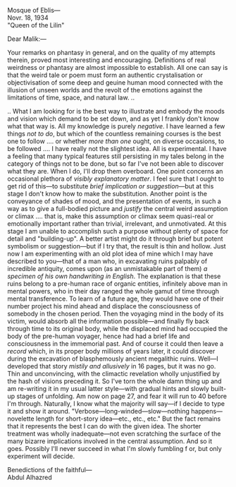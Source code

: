 Mosque of Eblis—  
Novr. 18, 1934  
"Queen of the Lilin"

Dear Malik:—

Your remarks on phantasy in general, and on the quality of my attempts therein, proved most interesting and encouraging. Definitions of real weirdness or phantasy are almost impossible to establish. All one can say is that the weird tale or poem must form an authentic crystalisation or objectivisation of some deep and geuine human mood connected with the illusion of unseen worlds and the revolt of the emotions against the limitations of time, space, and natural law. ..

.. What I am looking for is the best way to illustrate and embody the moods and vision which demand to be set down, and as yet I frankly don't know what that way is. All my knowledge is purely *negative*. I have learned a few things *not to do*, but which of the countless remaining courses is the best one to follow .... or whether *more than one* ought, on diverse occasions, to be followed .... I have really not the slightest idea. All is experimental. I have a feeling that many typical features still persisting in my tales belong in the category of things not to be done, but so far I've not been able to discover what they are. When I do, I'll drop them overboard. One point concerns an occasional plethora of *visibly explanatory matter*. I feel sure that I ought to get rid of this—to substitute *brief implication or suggestion*—but at this stage I don't know how to make the substitution. Another point is the conveyance of shades of mood, and the presentation of events, in such a way as to give a full-bodied picture and *justify* the central weird assumption or climax .... that is, make this assumption or climax seem quasi-real or emotionally important rather than trivial, irrelevant, and unmotivated. At this stage I am unable to accomplish such a purpose without plenty of space for detail and "building-up". A better artist might do it through brief but potent symbolism or suggestion—but if I try that, the result is thin and hollow. Just now I am experimenting with an old plot idea of mine which I may have described to you—that of a man who, in excavating ruins palpably of incredible antiquity, comes upon (as an unmistakable part of them) *a specimen of his own handwriting in English*. The explanation is that these ruins belong to a pre-human race of organic entities, infinitely above man in mental powers, who in their day ranged the whole gamut of time through mental transference. To learn of a future age, they would have one of their number project his mind ahead and displace the consciousness of somebody in the chosen period. Then the voyaging mind in the body of its victim, would absorb all the information possible—and finally fly back through time to its original body, while the displaced mind had occupied the body of the pre-human voyager, hence had had a brief life and consciousness in the immemorial past. And of course it could then leave a *record* which, in its proper body millions of years later, it could discover during the excavation of blasphemously ancient megalithic ruins. Well—I developed that story *mistily and allusively* in 16 pages, but it was no go. Thin and unconvincing, with the climactic revelation wholly unjustified by the hash of visions preceding it. So I've torn the whole damn thing up and am re-writing it in my usual latter style—with gradual hints and slowly built-up stages of unfolding. Am now on page 27, and fear it will run to 40 before I'm through. Naturally, I know what the majority will say—if I decide to type it and show it around. "Verbose—long-winded—slow—nothing happens—novelette length for short-story idea—etc., etc., etc." But the fact remains that it represents the best I can do with the given idea. The shorter treatment was wholly inadequate—not even scratching the surface of the many bizarre implications involved in the central assumption. And so it goes. Possibly I'll never succeed in what I'm slowly fumbling f or, but only experiment will decide.

Benedictions of the faithful—  
Abdul Alhazred
